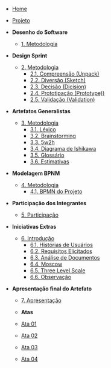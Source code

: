 <!-- docs/_sidebar.md -->

- [Home](/#)

- [Projeto](Projeto/Projeto.md)

- **Desenho do Software**
  - [1. Metodologia](desenhoDoSoftware/metodologiaDesenho.md)

- **Design Sprint**
  - [2. Metodologia](designSprint/metodologiaSprint.md)
    - [2.1. Compreensão (Unpack) ](designSprint/compreensao.md)
    - [2.2. Diversão (Sketch) ](designSprint/diversao.md)
    - [2.3. Decisão (Dicision) ](designSprint/decisao.md)
    - [2.4. Prototipação (Prototype)) ](designSprint/prototipacao.md)
    - [2.5. Validação (Validation) ](designSprint/validacao.md)

- **Artefatos Generalistas**
  - [3. Metodologia](artefatosGeneralistas/metodologiaArtefatosGeneralistas.md)
    - [3.1. Léxico](artefatosGeneralistas/lexicos.md)
    - [3.2. Brainstorming](artefatosGeneralistas/brainstorming.md)
    - [3.3. 5w2h](artefatosGeneralistas/5w2h.md)
    - [3.4. Diagrama de Ishikawa](artefatosGeneralistas/ishikawa.md)
    - [3.5. Glossário](artefatosGeneralistas/glossario.md)
    - [3.6. Estimativas](artefatosGeneralistas/estimativas.md)

- **Modelagem BPNM**
  - [4. Metodologia](bpmn/metodologiaBpmn.md)
      - [4.1. BPMN do Projeto](artefatosGeneralistas/lexicos.md)

- **Participação dos Integrantes**
  - [5. Participação](participacaoIntegrantes/integrantes.md)

- **Iniciativas Extras**
  - [6. Introdução](iniciativasExtras/introducao.md)
      - [6.1. Histórias de Usuários](iniciativasExtras/historias.md)
      - [6.2. Requisitos Elicitados](iniciativasExtras/requisitosElicitados.md)
      - [6.3. Análise de Documentos](iniciativasExtras/analiseDeDocumentos.md)
      - [6.4. Moscow](iniciativasExtras/moscow.md)
      - [6.5. Three Level Scale](iniciativasExtras/threeLevel.md)
      - [6.6. Observação](iniciativasExtras/treeLevel.md)

- **Apresentação final do Artefato**
  - [7. Apresentação](apresentacao/apresentacao.md)

  - **Atas**
  - [Ata 01](atas/ata1.md)
  - [Ata 02](atas/ata2.md)
  - [Ata 03](atas/ata3.md)
  - [Ata 04](atas/ata4.md)
